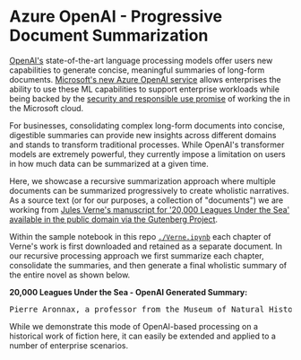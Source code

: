 # Azure OpenAI - Progressive Document Summarization

[OpenAI's](https://openai.com/) state-of-the-art language processing models offer users new capabilities to generate concise, meaningful summaries of long-form documents. [Microsoft's new Azure OpenAI service](https://azure.microsoft.com/en-us/products/cognitive-services/openai-service/) allows enterprises the ability to use these ML capabilities to support enterprise workloads while being backed by the [security and responsible use promise](https://learn.microsoft.com/en-us/legal/cognitive-services/openai/data-privacy?context=%2Fazure%2Fcognitive-services%2Fopenai%2Fcontext%2Fcontext) of working the in the Microsoft cloud. 

For businesses, consolidating complex long-form documents into concise, digestible summaries can provide new insights across different domains and stands to transform traditional processes. While OpenAI's transformer models are extremely powerful, they currently impose a limitation on users in how much data can be summarized at a given time.

Here, we showcase a recursive summarization approach where multiple documents can be summarized progressively to create wholistic narratives. As a source text (or for our purposes, a collection of "documents") we are working from [Jules Verne's manuscript for '20,000 Leagues Under the Sea' available in the public domain via the Gutenberg Project]((https://www.gutenberg.org/files/164/164-h/164-h.htm)). 

Within the sample notebook in this repo [`./Verne.ipynb`]('./Verne.ipynb') each chapter of Verne's work is first downloaded and retained as a separate document. In our recursive processing approach we first summarize each chapter, consolidate the summaries, and then generate a final wholistic summary of the entire novel as shown below.


<b>20,000 Leagues Under the Sea - OpenAI Generated Summary:</b>
<pre>
Pierre Aronnax, a professor from the Museum of Natural History in Paris, joins an expedition to hunt a giant narwhal in the North Pacific Ocean. After three months of searching, the crew spots the narwhal and prepares for battle. Pierre and Conseil are lost at sea after the frigate they were on collides with the narwhal. They are rescued by a submarine boat and taken to the Nautilus, a powerful submarine vessel owned by Captain Nemo. The vessel is powered by electricity and is equipped with a kitchen, bathroom, and berthroom. The passengers explore the ocean floor and a submarine forest, encountering a variety of flora and fauna. They navigate the dangerous waters of the Torres Straits and the Indian Ocean, encountering various species of fish, molluscs, and zoophytes. They pass by the reefs where Captain Cook's vessel was lost and eventually enter the Mediterranean. The Nautilus is pursued by a warship, which Nemo sinks, and the crew eventually escapes in a boat. Pierre Aronnax and his companions experience a thrilling journey under the sea, encountering a variety of sea creatures and marveling at the wonders of the ocean.</pre>

While we demonstrate this mode of OpenAI-based processing on a historical work of fiction here, it can easily be extended and applied to a number of enterprise scenarios.